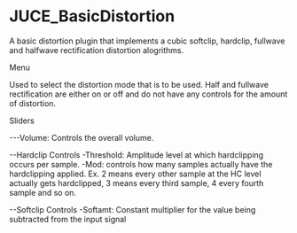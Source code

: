 # JUCE_BasicDistortion
A basic distortion plugin that implements a cubic softclip, hardclip, fullwave and halfwave rectification distortion alogrithms.

Menu

Used to select the distortion mode that is to be used. Half and fullwave rectification are either on or off and do not have any controls for the amount of distortion.


Sliders

---Volume: Controls the overall volume.

--Hardclip Controls
  -Threshold: Amplitude level at which hardclipping occurs per sample.
  -Mod: controls how many samples actually have the hardclipping applied. Ex. 2 means every other sample at the HC level actually gets hardclipped, 3              means every third sample, 4 every fourth sample and so on. 
  
--Softclip Controls
  -Softamt: Constant multiplier for the value being subtracted from the input signal
